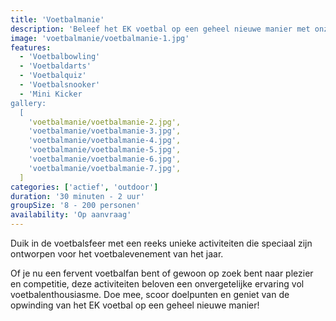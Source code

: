 ```yaml
---
title: 'Voetbalmanie'
description: 'Beleef het EK voetbal op een geheel nieuwe manier met onze speciaal ontwikkelde activiteit'
image: 'voetbalmanie/voetbalmanie-1.jpg'
features:
  - 'Voetbalbowling'
  - 'Voetbaldarts'
  - 'Voetbalquiz'
  - 'Voetbalsnooker'
  - 'Mini Kicker
gallery:
  [
    'voetbalmanie/voetbalmanie-2.jpg',
    'voetbalmanie/voetbalmanie-3.jpg',
    'voetbalmanie/voetbalmanie-4.jpg',
    'voetbalmanie/voetbalmanie-5.jpg',
    'voetbalmanie/voetbalmanie-6.jpg',
    'voetbalmanie/voetbalmanie-7.jpg',
  ]
categories: ['actief', 'outdoor']
duration: '30 minuten - 2 uur'
groupSize: '8 - 200 personen'
availability: 'Op aanvraag'
---
```


Duik in de voetbalsfeer met een reeks unieke activiteiten die speciaal zijn ontworpen voor het voetbalevenement van het jaar.

Of je nu een fervent voetbalfan bent of gewoon op zoek bent naar plezier en competitie, deze activiteiten beloven een onvergetelijke ervaring vol voetbalenthousiasme. Doe mee, scoor doelpunten en geniet van de opwinding van het EK voetbal op een geheel nieuwe manier!
